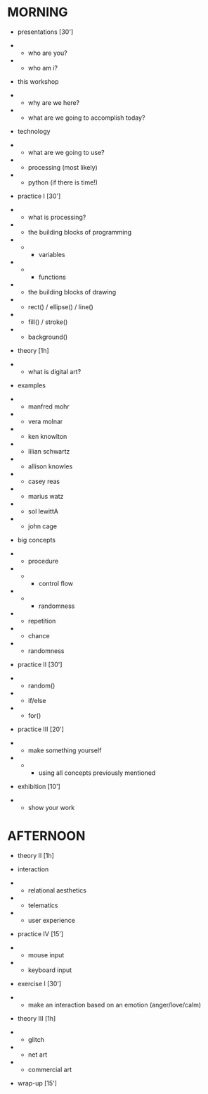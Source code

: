 # MORNING
- presentations [30']
- - who are you?
- - who am i?
- this workshop
- - why are we here?
- - what are we going to accomplish today?
- technology
- - what are we going to use?
- - processing (most likely)
- - python (if there is time!)

- practice I [30']
- - what is processing?
- - the building blocks of programming
- - - variables
- - - functions
- - the building blocks of drawing
- - rect() / ellipse() / line()
- - fill() / stroke()
- - background()

- theory [1h]
- - what is digital art?
- examples
- - manfred mohr
- - vera molnar
- - ken knowlton
- - lilian schwartz
- - allison knowles
- - casey reas
- - marius watz
- - sol lewittA
- - john cage
- big concepts
- - procedure
- - - control flow
- - - randomness
- - repetition
- - chance
- - randomness

- practice II [30']
- - random()
- - if/else
- - for()

- practice III [20']
- - make something yourself
- - - using all concepts previously mentioned

- exhibition [10']
- - show your work



# AFTERNOON

- theory II [1h]
- interaction
- - relational aesthetics
- - telematics
- - user experience

- practice IV [15']
- - mouse input
- - keyboard input

- exercise I [30']
- - make an interaction based on an emotion (anger/love/calm)

- theory III [1h]
- - glitch
- - net art
- - commercial art

- wrap-up [15']
